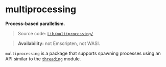 # multiprocessing

**Process-based parallelism.**

> Source code: [`Lib/multiprocessing/`](https://github.com/python/cpython/tree/3.12/Lib/multiprocessing/)

> **Availability:** not Emscripten, not WASI.

`multiprocessing` is a package that supports spawning processes using an API similar to the [`threading`](/modules/threading/) module.